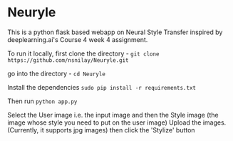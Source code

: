 # Neuryle

This is a python flask based webapp on Neural Style Transfer inspired by deeplearning.ai's Course 4 week 4 assignment.

To run it locally, first clone the directory - 
``` git clone https://github.com/nsnilay/Neuryle.git ```

go into the directory - 
``` cd Neuryle ```

Install the dependencies
``` sudo pip install -r requirements.txt ```

Then run
``` python app.py ```

Select the User image i.e. the input image and then the Style image (the image whose style you need to put on the user image)
Upload the images. (Currently, it supports jpg images)
then click the 'Stylize' button
